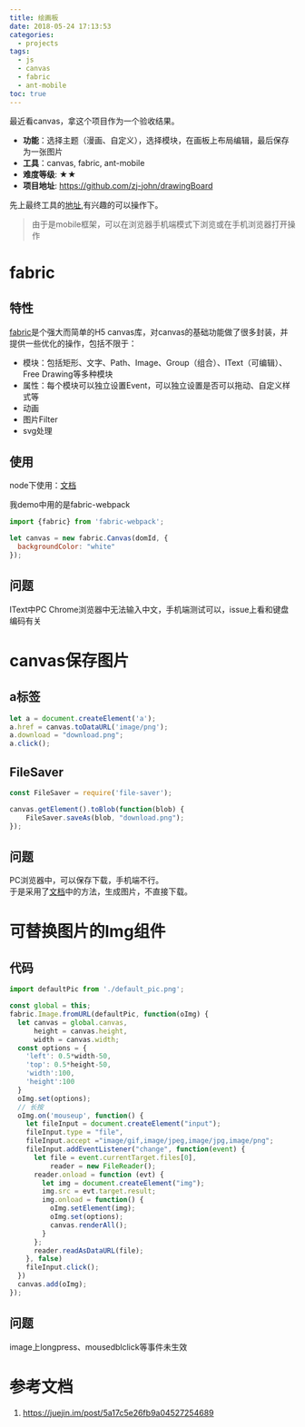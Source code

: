```yaml
---
title: 绘画板
date: 2018-05-24 17:13:53
categories:
  - projects
tags:
  - js
  - canvas
  - fabric
  - ant-mobile
toc: true
---
```


最近看canvas，拿这个项目作为一个验收结果。  

- **功能**：选择主题（漫画、自定义），选择模块，在画板上布局编辑，最后保存为一张图片
- **工具**：canvas, fabric, ant-mobile
- **难度等级**: ★★
- **项目地址**: https://github.com/zj-john/drawingBoard

<!-- more -->

先上最终工具的[地址](https://zj-john.github.io/drawingBoard/),有兴趣的可以操作下。

>由于是mobile框架，可以在浏览器手机端模式下浏览或在手机浏览器打开操作

# fabric
## 特性
[fabric](http://fabricjs.com/)是个强大而简单的H5 canvas库，对canvas的基础功能做了很多封装，并提供一些优化的操作，包括不限于：
* 模块：包括矩形、文字、Path、Image、Group（组合）、IText（可编辑）、Free Drawing等多种模块
* 属性：每个模块可以独立设置Event，可以独立设置是否可以拖动、自定义样式等
* 动画
* 图片Filter
* svg处理

## 使用
node下使用：[文档](http://fabricjs.com/fabric-intro-part-4#node)

我demo中用的是fabric-webpack
```js
import {fabric} from 'fabric-webpack';

let canvas = new fabric.Canvas(domId, {
  backgroundColor: "white"
});
```

## 问题
IText中PC Chrome浏览器中无法输入中文，手机端测试可以，issue上看和键盘编码有关


# canvas保存图片
## a标签
```js
let a = document.createElement('a');
a.href = canvas.toDataURL('image/png');
a.download = "download.png";
a.click();
```
## FileSaver
```js
const FileSaver = require('file-saver');

canvas.getElement().toBlob(function(blob) {
    FileSaver.saveAs(blob, "download.png");
});
```

## 问题
PC浏览器中，可以保存下载，手机端不行。  
于是采用了[文档](https://juejin.im/post/5a17c5e26fb9a04527254689)中的方法，生成图片，不直接下载。

# 可替换图片的Img组件

## 代码
```js
import defaultPic from './default_pic.png';

const global = this;
fabric.Image.fromURL(defaultPic, function(oImg) {
  let canvas = global.canvas,
      height = canvas.height,
      width = canvas.width;
  const options = {
    'left': 0.5*width-50,
    'top': 0.5*height-50,
    'width':100,
    'height':100
  }
  oImg.set(options);
  // 长按
  oImg.on('mouseup', function() {
    let fileInput = document.createElement("input");
    fileInput.type = "file",
    fileInput.accept ="image/gif,image/jpeg,image/jpg,image/png";
    fileInput.addEventListener("change", function(event) {
      let file = event.currentTarget.files[0],
          reader = new FileReader();
      reader.onload = function (evt) {
        let img = document.createElement("img");
        img.src = evt.target.result;
        img.onload = function() {
          oImg.setElement(img);
          oImg.set(options);
          canvas.renderAll();
        }
      };
      reader.readAsDataURL(file);
    }, false)
    fileInput.click();
  })
  canvas.add(oImg);
});
```
## 问题
image上longpress、mousedblclick等事件未生效

# 参考文档
1. https://juejin.im/post/5a17c5e26fb9a04527254689
